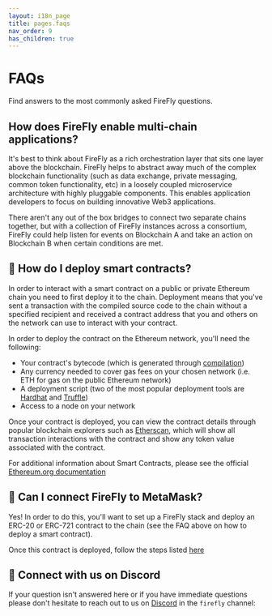 ```yaml
---
layout: i18n_page
title: pages.faqs
nav_order: 9
has_children: true
---
```


# FAQs

Find answers to the most commonly asked FireFly questions.

## How does FireFly enable multi-chain applications?
It's best to think about FireFly as a rich orchestration layer that sits one layer above the blockchain.  FireFly helps to abstract away much of the complex blockchain functionality (such as data exchange, private messaging, common token functionality, etc) in a loosely coupled microservice architecture with highly pluggable components. This enables application developers to focus on building innovative Web3 applications.

There aren't any out of the box bridges to connect two separate chains together, but with a collection of FireFly instances across a consortium, FireFly could help listen for events on Blockchain A and take an action on Blockchain B when certain conditions are met.

## 📜 How do I deploy smart contracts?
In order to interact with a smart contract on a public or private Ethereum chain you need to first deploy it to the chain. Deployment means that you've sent a transaction with the compiled source code to the chain without a specified recipient and received a contract address that you and others on the network can use to interact with your contract.

In order to deploy the contract on the Ethereum network, you'll need the following:
- Your contract's bytecode (which is generated through [compilation](https://ethereum.org/en/developers/docs/smart-contracts/compiling/_))
- Any currency needed to cover gas fees on your chosen network (i.e. ETH for gas on the public Ethereum network)
- A deployment script (two of the most popular deployment tools are [Hardhat](https://hardhat.org/guides/deploying.html) and [Truffle](https://trufflesuite.com/docs/truffle/advanced/networks-and-app-deployment/))
- Access to a node on your network

Once your contract is deployed, you can view the contract details through popular blockchain explorers such as [Etherscan](https://etherscan.io/), which will show all transaction interactions with the contract and show any token value associated with the contract.

For additional information about Smart Contracts, please see the official [Ethereum.org documentation](https://ethereum.org/en/developers/docs/smart-contracts/)

## 🦊 Can I connect FireFly to MetaMask?
Yes! In order to do this, you'll want to set up a FireFly stack and deploy an ERC-20 or ERC-721 contract to the chain (see the FAQ above on how to deploy a smart contract). 

Once this contract is deployed, follow the steps listed [here](https://hyperledger.github.io/firefly/tutorials/tokens/erc721.html#use-metamask)

## 🚀 Connect with us on Discord
If your question isn't answered here or if you have immediate questions please don't hesitate to reach out to us on [Discord](https://discord.gg/hyperledger_) in the `firefly` channel: